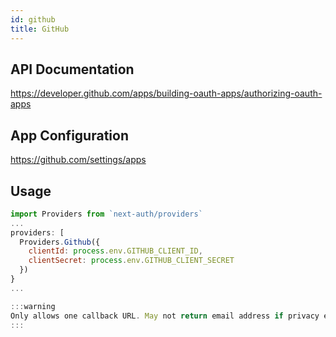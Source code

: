 ```yaml
---
id: github
title: GitHub
---
```


## API Documentation

https://developer.github.com/apps/building-oauth-apps/authorizing-oauth-apps

## App Configuration

https://github.com/settings/apps

## Usage

```js
import Providers from `next-auth/providers`
...
providers: [
  Providers.Github({
    clientId: process.env.GITHUB_CLIENT_ID,
    clientSecret: process.env.GITHUB_CLIENT_SECRET
  })
}
...

:::warning
Only allows one callback URL. May not return email address if privacy enabled. 
:::